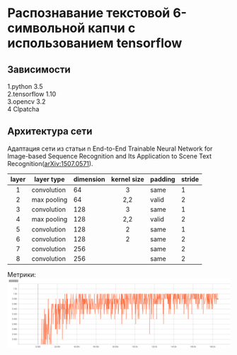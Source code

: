 # Распознавание текстовой 6-символьной капчи с использованием tensorflow


## Зависимости 
  1.python 3.5</br>
  2.tensorflow 1.10</br>
  3.opencv 3.2</br>
  4 Clpatcha</br>

## Архитектура сети 
Адаптация сети из статьи n End-to-End Trainable Neural Network for Image-based 
Sequence Recognition and Its Application to Scene Text Recognition([arXiv:1507.0571](https://arxiv.org/abs/1507.05717)).

| layer |  layer type |  dimension  |  kernel size   |   padding   |   stride   |
|:-----:|-------------|-------------|:--------------:|-------------|------------|
|   1   | convolution |     64      |       3        |    same     |     1      |
|   2   | max pooling |     64      |      2,2       |    valid    |     2      |
|   3   | convolution |     128     |       3        |    same     |     1      |
|   4   | max pooling |     128     |      2,2       |    valid    |     2      |
|   5   | convolution |     128     |       2        |    same     |     1      |
|   6   | convolution |     128     |       2        |    same     |     2      |
|   7   | convolution |     256     |                |    same     |     2      |
|   8   | convolution |     256     |                |    same     |     2      |

Метрики:
![batch accuracy](imgs/accuracy.png)

